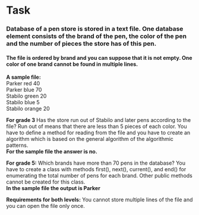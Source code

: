 # Task

### Database of a pen store is stored in a text file. One database element consists of the brand of the pen, the color of the pen and the number of pieces the store has of this pen.
#### The file is ordered by brand and you can suppose that it is not empty. One color of one brand cannot be found in multiple lines.

**A sample file:**
<br> Parker red 40
<br> Parker blue 70
<br> Stabilo green 20
<br> Stabilo blue 5
<br> Stabilo orange 20

**For grade 3** Has the store run out of Stabilo and later pens according to the file? Run out of means that there are less than 5 pieces of each color. You have to define a method for reading from the file and you have to create an algorithm which is based on the general algorithm of the algorithmic patterns.
<br> **For the sample file the answer is no.**

**For grade 5:** Which brands have more than 70 pens in the database? You have to create a class with methods first(), next(), current(), and end() for enumerating the total number of pens for each brand. Other public methods cannot be created for this class.
<br> **In the sample file the output is Parker**

**Requirements for both levels:** You cannot store multiple lines of the file and you can open the file only once.








